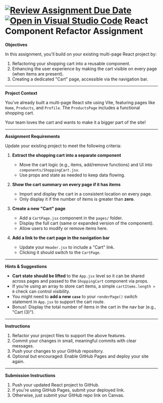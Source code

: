 [![Review Assignment Due Date](https://classroom.github.com/assets/deadline-readme-button-22041afd0340ce965d47ae6ef1cefeee28c7c493a6346c4f15d667ab976d596c.svg)](https://classroom.github.com/a/m74FmOYz)
[![Open in Visual Studio Code](https://classroom.github.com/assets/open-in-vscode-2e0aaae1b6195c2367325f4f02e2d04e9abb55f0b24a779b69b11b9e10269abc.svg)](https://classroom.github.com/online_ide?assignment_repo_id=19435004&assignment_repo_type=AssignmentRepo)
React Component Refactor Assignment
===

**Objectives**

In this assignment, you'll build on your existing multi-page React project by:

1. Refactoring your shopping cart into a reusable component.
2. Enhancing the user experience by making the cart visible on every page (when items are present).
3. Creating a dedicated "Cart" page, accessible via the navigation bar.

---

**Project Context**

You've already built a multi-page React site using Vite, featuring pages like `Home`, `Products`, and `Profile`. The `ProductsPage` includes a functional shopping cart.

Your team loves the cart and wants to make it a bigger part of the site!

---

**Assignment Requirements**

Update your existing project to meet the following criteria:

1. **Extract the shopping cart into a separate component**

   * Move the cart logic (e.g., items, add/remove functions) and UI into `components/ShoppingCart.jsx`.
   * Use props and state as needed to keep data flowing.

2. **Show the cart summary on every page if it has items**

   * Import and display the cart in a consistent location on every page.
   * Only display it if the number of items is greater than **zero**.

3. **Create a new "Cart" page**

   * Add a `CartPage.jsx` component in the `pages/` folder.
   * Display the full cart (same or expanded version of the component).
   * Allow users to modify or remove items here.

4. **Add a link to the cart page in the navigation bar**

   * Update your `Header.jsx` to include a "Cart" link.
   * Clicking it should switch to the `CartPage`.

---

**Hints & Suggestions**

* **Cart state should be lifted** to the `App.jsx` level so it can be shared across pages and passed to the `ShoppingCart` component via props.
* If you’re using an array to store cart items, a simple `cartItems.length > 0` check can control visibility.
* You might need to **add a new `case`** to your `renderPage()` switch statement in `App.jsx` to support the cart route.
* Bonus!: Display the total number of items in the cart in the nav bar (e.g., "Cart (3)").

---

**Instructions**

1. Refactor your project files to support the above features.
2. Commit your changes in small, meaningful commits with clear messages.
3. Push your changes to your GitHub repository.
4. Optional but encouraged: Enable GitHub Pages and deploy your site again.

---

**Submission Instructions**

1. Push your updated React project to GitHub.
2. If you're using GitHub Pages, submit your deployed link.
3. Otherwise, just submit your GitHub repo link on Canvas.